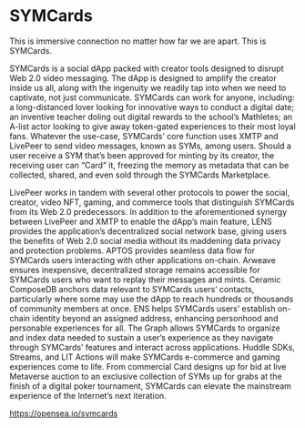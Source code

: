 # SYMCards
This is immersive connection no matter how far we are apart. This is SYMCards. 

SYMCards is a social dApp packed with creator tools designed to disrupt Web 2.0 video messaging. The dApp is designed to amplify the creator inside us all, along with the ingenuity we readily tap into when we need to captivate, not just communicate. SYMCards can work for anyone, including: a long-distanced lover looking for innovative ways to conduct a digital date; an inventive teacher doling out digital rewards to the school’s Mathletes; an A-list actor looking to give away token-gated experiences to their most loyal fans. Whatever the use-case, SYMCards’ core function uses XMTP and LivePeer to send video messages, known as SYMs, among users. Should a user receive a SYM that’s been approved for minting by its creator, the receiving user can “Card” it, freezing the memory as metadata that can be collected, shared, and even sold through the SYMCards Marketplace.  

LivePeer works in tandem with several other protocols to power the social, creator, video NFT, gaming, and commerce tools that distinguish SYMCards from its Web 2.0 predecessors. In addition to the aforementioned synergy between LivePeer and XMTP to enable the dApp’s main feature, LENS provides the application’s decentralized social network base, giving users the benefits of Web 2.0 social media without its maddening data privacy and protection problems. APTOS provides seamless data flow for SYMCards users interacting with other applications on-chain. Arweave ensures inexpensive, decentralized storage remains accessible for SYMCards users who want to replay their messages and mints. Ceramic ComposeDB anchors data relevant to SYMCards users’ contacts, particularly where some may use the dApp to reach hundreds or thousands of community members at once. ENS helps SYMCards users’ establish on-chain identity beyond an assigned address, enhancing personhood and personable experiences for all. The Graph allows SYMCards to organize and index data needed to sustain a user’s experience as they navigate through SYMCards’ features and interact across applications. Huddle SDKs, Streams, and LIT Actions will make SYMCards e-commerce and gaming experiences come to life. From commercial Card designs up for bid at live Metaverse auction to an exclusive collection of SYMs up for grabs at the finish of a digital poker tournament, SYMCards can elevate the mainstream experience of the Internet’s next iteration.

https://opensea.io/symcards
